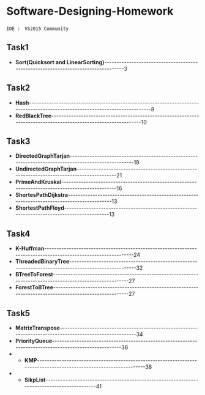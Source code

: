 # Software-Designing-Homework #
    IDE :　VS2015 Community
Task1
------------

* **Sort(Quicksort and LinearSorting)**----------------------------------------------------------------------------------3
    


Task2
------------  

* **Hash**----------------------------------------------------------------------------------------------------------------------------8
* **RedBlackTree**---------------------------------------------------------------------------------------------------------------10



Task3
------------


* **DirectedGraphTarjan**----------------------------------------------------------------------------------------------------19
* **UndirectedGraphTarjan**------------------------------------------------------------------------------------------21
* **PrimeAndKruskal**------------------------------------------------------------------------------------------------16
* **ShortesPathDijkstra**--------------------------------------------------------------------------------------------13
* **ShortestPathFloyd**--------------------------------------------------------------------------------------------13

Task4
------------

* **K-Huffman**--------------------------------------------------------------------------------------------------------------24
* **ThreadedBinaryTree**-----------------------------------------------------------------------------------------------------32
* **BTreeToForest**---------------------------------------------------------------------------------------------------------27
* **ForestToBTree**---------------------------------------------------------------------------------------------------------27




Task5
------------

* **MatrixTranspose**---------------------------------------------------------------------------------------------------------34
* **PriorityQueue**------------------------------------------------------------------------------------------------------36
* * **KMP**------------------------------------------------------------------------------------------------------------------38
* * **SikpList**-------------------------------------------------------------------------------------------41




